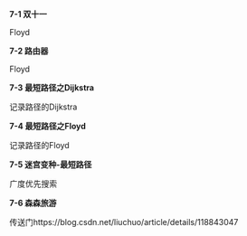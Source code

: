 **7-1 双十一**

Floyd

**7-2 路由器**

Floyd

**7-3 最短路径之Dijkstra**

记录路径的Dijkstra

**7-4 最短路径之Floyd**

记录路径的Floyd

**7-5 迷宫变种-最短路径**

广度优先搜索

**7-6 森森旅游**

传送门https://blog.csdn.net/liuchuo/article/details/118843047